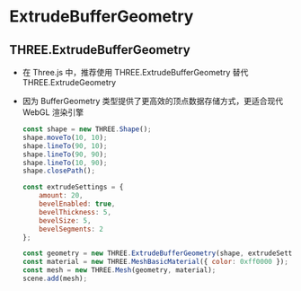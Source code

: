 # ExtrudeBufferGeometry

## THREE.ExtrudeBufferGeometry

+ 在 Three.js 中，推荐使用 THREE.ExtrudeBufferGeometry 替代 THREE.ExtrudeGeometry
+ 因为 BufferGeometry 类型提供了更高效的顶点数据存储方式，更适合现代 WebGL 渲染引擎

  ```js
  const shape = new THREE.Shape();
  shape.moveTo(10, 10);
  shape.lineTo(90, 10);
  shape.lineTo(90, 90);
  shape.lineTo(10, 90);
  shape.closePath();

  const extrudeSettings = {
      amount: 20,
      bevelEnabled: true,
      bevelThickness: 5,
      bevelSize: 5,
      bevelSegments: 2
  };

  const geometry = new THREE.ExtrudeBufferGeometry(shape, extrudeSettings);
  const material = new THREE.MeshBasicMaterial({ color: 0xff0000 });
  const mesh = new THREE.Mesh(geometry, material);
  scene.add(mesh);
  ```
